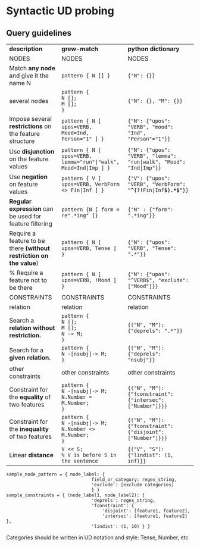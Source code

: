 # Syntactic UD probing
## Query guidelines

<div class="page-body"><div><table id="8060f964-e1f1-47a8-8d75-03c808e02bb8" class="simple-table"><tbody><tr id="28a5fe4e-ccc2-460e-bef7-9b06630f30a2"><td id="KPlQ" class="" style="width:232.66666666666666px"><strong>description</strong></td><td id="&gt;w{S" class="" style="width:232.66666666666666px"><strong>grew-match</strong></td><td id="iMHy" class="" style="width:232.66666666666666px"><strong>python dictionary</strong></td></tr><tr id="0cf1cce1-b7bf-482b-a7be-3acff7d8ecda"><td id="KPlQ" class="block-color-red_background" style="width:232.66666666666666px">NODES</td><td id="&gt;w{S" class="block-color-red_background" style="width:232.66666666666666px">NODES</td><td id="iMHy" class="block-color-red_background" style="width:232.66666666666666px">NODES</td></tr><tr id="4326b0bf-991f-49e2-a097-511a02577176"><td id="KPlQ" class="" style="width:232.66666666666666px">Match<strong> any node</strong> and give it the name N</td><td id="&gt;w{S" class="" style="width:232.66666666666666px"><code>pattern { N [] }</code></td><td id="iMHy" class="" style="width:232.66666666666666px"><code>{&quot;N&quot;: {}}</code></td></tr><tr id="16391051-3027-4a5f-9b5d-e21c7a8d0af5"><td id="KPlQ" class="" style="width:232.66666666666666px">several nodes</td><td id="&gt;w{S" class="" style="width:232.66666666666666px"><code>pattern {<br>N [];<br>M [];<br>}</code></td><td id="iMHy" class="" style="width:232.66666666666666px"><code>{&quot;N&quot;: {}, &quot;M&quot;: {}}</code></td></tr><tr id="09c89746-9c5e-4b5e-8f33-5a3e8f67d1e6"><td id="KPlQ" class="" style="width:232.66666666666666px">Impose several <strong>restrictions</strong> on the feature structure</td><td id="&gt;w{S" class="" style="width:232.66666666666666px"><code>pattern { N [ upos=VERB, Mood=Ind, Person=&quot;1&quot; ] }</code></td><td id="iMHy" class="" style="width:232.66666666666666px"><code>{&quot;N&quot;: {&quot;upos&quot;: &quot;VERB&quot;, &quot;mood&quot;: &quot;Ind&quot;, &quot;Person&quot;=&quot;1&quot;}} </code></td></tr><tr id="c1546e5a-afa1-4d63-9498-8259920559e5"><td id="KPlQ" class="" style="width:232.66666666666666px">Use <strong>disjunction</strong> on the feature values</td><td id="&gt;w{S" class="" style="width:232.66666666666666px"><code>pattern { N [ upos=VERB, lemma=&quot;run&quot;|&quot;walk&quot;, Mood=Ind|Imp ] }</code></td><td id="iMHy" class="" style="width:232.66666666666666px"><code>{&quot;N&quot;: {&quot;upos&quot;: &quot;VERB&quot;, &quot;lemma&quot;: &quot;run|walk&quot;, &quot;Mood&quot;: &quot;Ind|Imp&quot;}} </code></td></tr><tr id="4e3ee281-9ce4-49ff-a126-b6203c43ba4e"><td id="KPlQ" class="" style="width:232.66666666666666px">Use <strong>negation</strong> on feature values</td><td id="&gt;w{S" class="" style="width:232.66666666666666px"><code>pattern { V [ upos=VERB, VerbForm &lt;&gt; Fin|Inf ] }</code></td><td id="iMHy" class="" style="width:232.66666666666666px"><code>{&quot;V&quot;: {&quot;upos&quot;: &quot;VERB&quot;, &quot;VerbForm&quot;: &quot;</code><strong><code>^(?!</code></strong><code>Fin|Inf</code><strong><code>$).*$&quot;</code></strong><code>}}</code></td></tr><tr id="ec236bad-c75b-4f0b-8803-8b9aff1cfaf3"><td id="KPlQ" class="" style="width:232.66666666666666px"><strong>Regular expression</strong> can be used for feature filtering</td><td id="&gt;w{S" class="" style="width:232.66666666666666px"><code>pattern {N [ form = re&quot;.*ing&quot; ]}
</code></td><td id="iMHy" class="" style="width:232.66666666666666px"><code>{&quot;N&quot; : {&quot;form&quot;: &quot;.*ing&quot;}}</code></td></tr><tr id="f66f9964-6bd1-4826-b70c-097bdf7aae9f"><td id="KPlQ" class="" style="width:232.66666666666666px">Require a feature to be there <strong>(without restriction on the value</strong>)</td><td id="&gt;w{S" class="" style="width:232.66666666666666px"><code>pattern { N [ upos=VERB, Tense ] }</code>
</td><td id="iMHy" class="" style="width:232.66666666666666px"><code>{&quot;N&quot;: {&quot;upos&quot;: &quot;VERB&quot;, &quot;Tense&quot;: &quot;.*&quot;}}</code></td></tr><tr id="6d70d7b6-5cfb-4919-8050-bdfc370109df"><td id="KPlQ" class="" style="width:232.66666666666666px">% Require a feature not to be there

</td><td id="&gt;w{S" class="" style="width:232.66666666666666px"><code>pattern { N [ upos=VERB, !Mood ] }</code></td><td id="iMHy" class="" style="width:232.66666666666666px"><code>{&quot;N&quot;: {&quot;upos&quot;: &quot;^VERB$&quot;, &quot;exclude&quot;: [&quot;Mood&quot;]}}</code></td></tr><tr id="c8ef9f68-e1d7-4ab9-8ea5-e29ed05dc597"><td id="KPlQ" class="block-color-red_background" style="width:232.66666666666666px">CONSTRAINTS</td><td id="&gt;w{S" class="block-color-red_background" style="width:232.66666666666666px">CONSTRAINTS</td><td id="iMHy" class="block-color-red_background" style="width:232.66666666666666px">CONSTRAINTS</td></tr><tr id="0d8af02d-340a-417c-abe7-e25783a07b72"><td id="KPlQ" class="block-color-gray_background" style="width:232.66666666666666px">relation</td><td id="&gt;w{S" class="block-color-gray_background" style="width:232.66666666666666px">relation</td><td id="iMHy" class="block-color-gray_background" style="width:232.66666666666666px">relation</td></tr><tr id="dce64640-223b-4d72-834c-87ee98b5abe0"><td id="KPlQ" class="" style="width:232.66666666666666px">Search a <strong>relation without restriction.</strong></td><td id="&gt;w{S" class="" style="width:232.66666666666666px"><code>pattern {<br>N [];<br>M [];<br>N -&gt; M;<br>}</code></td><td id="iMHy" class="" style="width:232.66666666666666px"><code>{(&quot;N&quot;, &quot;M&quot;): {&quot;deprels&quot;: &quot;.*&quot;}}</code></td></tr><tr id="4b20ba7b-f456-40f2-a6fd-930492e4a719"><td id="KPlQ" class="" style="width:232.66666666666666px">Search for a <strong>given relation.</strong></td><td id="&gt;w{S" class="" style="width:232.66666666666666px"><code>pattern {<br>N -[nsubj]-&gt; M;<br>}</code></td><td id="iMHy" class="" style="width:232.66666666666666px"><code>{(&quot;N&quot;, &quot;M&quot;): {&quot;deprels&quot;: &quot;nsubj&quot;}}</code></td></tr><tr id="ba6cf73d-bf7c-40cd-97e3-7f27468ac7ce"><td id="KPlQ" class="block-color-gray_background" style="width:232.66666666666666px">other constraints</td><td id="&gt;w{S" class="block-color-gray_background" style="width:232.66666666666666px">other constraints</td><td id="iMHy" class="block-color-gray_background" style="width:232.66666666666666px">other constraints</td></tr><tr id="10207ffb-4983-4924-bd02-cd4c17123ddc"><td id="KPlQ" class="" style="width:232.66666666666666px">Constraint for the <strong>equality</strong> of two features</td><td id="&gt;w{S" class="" style="width:232.66666666666666px"><code>pattern {<br>N -[nsubj]-&gt; M; N.Number = M.Number;<br>}</code></td><td id="iMHy" class="" style="width:232.66666666666666px"><code>{(&quot;N&quot;, &quot;M&quot;): {&quot;fconstraint&quot;: {&quot;intersec&quot;: [&quot;Number&quot;]}}}</code></td></tr><tr id="c43d044a-8af2-41ac-820a-dd602aca64b6"><td id="KPlQ" class="" style="width:232.66666666666666px">Constraint for the<strong> inequality</strong> of two features</td><td id="&gt;w{S" class="" style="width:232.66666666666666px"><code>pattern {<br>N -[nsubj]-&gt; M; N.Number &lt;&gt; M.Number;<br>}</code></td><td id="iMHy" class="" style="width:232.66666666666666px"><code>{(&quot;N&quot;, &quot;M&quot;): {&quot;fconstraint&quot;: {&quot;disjoint&quot;: [&quot;Number&quot;]}}}</code></td></tr><tr id="fc9ceaa7-9713-435f-babf-72a230443e5f"><td id="KPlQ" class="" style="width:232.66666666666666px">Linear <strong>distance</strong></td><td id="&gt;w{S" class="" style="width:232.66666666666666px"><code>V &lt;&lt; S;                      % V is before S in the sentence</code></td><td id="iMHy" class="" style="width:232.66666666666666px"><code>{(&quot;V&quot;, &quot;S&quot;): {&quot;lindist&quot;: (1, inf)}}</code></td></tr></tbody></table></div><p id="2a6c8298-af14-4a86-99c7-f47741fa9a6e" class="">
</p><pre id="6e65e9a8-0756-417f-bffc-51721c9b9b2a" class="code"><code>sample_node_pattern = { node_label: {
                                field_or_category: regex_string,
                                &#x27;exclude&#x27;: [exclude categories]
                                } }
sample_constraints = { (node_label1, node_label2): {
                                &#x27;deprels&#x27;: regex_string,
                                &#x27;fconstraint&#x27;: {
                                    &#x27;disjoint&#x27;: [feature1, feature2],
                                    &#x27;intersec&#x27;: [feature1, feature2] },
                                &#x27;lindist&#x27;: (1, 10) } }</code></pre>
<p id="74ec2b99-8a39-4e43-b288-966dfa05d951" class="">Categories should be written in UD notation and style: Tense, Number, etc.</p>
</div>